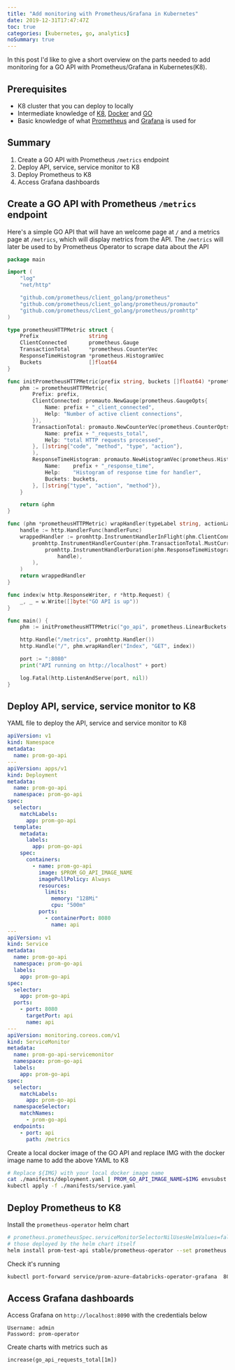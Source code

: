 ```yaml
---
title: "Add monitoring with Prometheus/Grafana in Kubernetes"
date: 2019-12-31T17:47:47Z
toc: true
categories: [kubernetes, go, analytics]
noSummary: true
---
```


In this post I'd like to give a short overview on the parts needed to add monitoring for a GO API with Prometheus/Grafana in Kubernetes(K8).

## Prerequisites

- K8 cluster that you can deploy to locally
- Intermediate knowledge of [K8](https://kubernetes.io/docs/concepts/overview/what-is-kubernetes/), [Docker](https://docs.docker.com/) and [GO](https://golang.org/)
- Basic knowledge of what [Prometheus](https://prometheus.io/) and [Grafana](https://grafana.com/) is used for

## Summary

1. Create a GO API with Prometheus `/metrics` endpoint
2. Deploy API, service, service monitor to K8
3. Deploy Prometheus to K8
4. Access Grafana dashboards

## Create a GO API with Prometheus `/metrics` endpoint

Here's a simple GO API that will have an welcome page at `/` and a metrics page at `/metrics`, which will display metrics from the API. The `/metrics` will later be used to by Prometheus Operator to scrape data about the API

```GO
package main

import (
	"log"
	"net/http"

	"github.com/prometheus/client_golang/prometheus"
	"github.com/prometheus/client_golang/prometheus/promauto"
	"github.com/prometheus/client_golang/prometheus/promhttp"
)

type prometheusHTTPMetric struct {
	Prefix                string
	ClientConnected       prometheus.Gauge
	TransactionTotal      *prometheus.CounterVec
	ResponseTimeHistogram *prometheus.HistogramVec
	Buckets               []float64
}

func initPrometheusHTTPMetric(prefix string, buckets []float64) *prometheusHTTPMetric {
	phm := prometheusHTTPMetric{
		Prefix: prefix,
		ClientConnected: promauto.NewGauge(prometheus.GaugeOpts{
			Name: prefix + "_client_connected",
			Help: "Number of active client connections",
		}),
		TransactionTotal: promauto.NewCounterVec(prometheus.CounterOpts{
			Name: prefix + "_requests_total",
			Help: "total HTTP requests processed",
		}, []string{"code", "method", "type", "action"},
		),
		ResponseTimeHistogram: promauto.NewHistogramVec(prometheus.HistogramOpts{
			Name:    prefix + "_response_time",
			Help:    "Histogram of response time for handler",
			Buckets: buckets,
		}, []string{"type", "action", "method"}),
	}

	return &phm
}

func (phm *prometheusHTTPMetric) wrapHandler(typeLabel string, actionLabel string, handlerFunc http.HandlerFunc) http.Handler {
	handle := http.HandlerFunc(handlerFunc)
	wrappedHandler := promhttp.InstrumentHandlerInFlight(phm.ClientConnected,
		promhttp.InstrumentHandlerCounter(phm.TransactionTotal.MustCurryWith(prometheus.Labels{"type": typeLabel, "action": actionLabel}),
			promhttp.InstrumentHandlerDuration(phm.ResponseTimeHistogram.MustCurryWith(prometheus.Labels{"type": typeLabel, "action": actionLabel}),
				handle),
		),
	)
	return wrappedHandler
}

func index(w http.ResponseWriter, r *http.Request) {
	_, _ = w.Write([]byte("GO API is up"))
}

func main() {
	phm := initPrometheusHTTPMetric("go_api", prometheus.LinearBuckets(0, 5, 20))

	http.Handle("/metrics", promhttp.Handler())
	http.Handle("/", phm.wrapHandler("Index", "GET", index))

	port := ":8080"
	print("API running on http://localhost" + port)

	log.Fatal(http.ListenAndServe(port, nil))
}

```

## Deploy API, service, service monitor to K8

YAML file to deploy the API, service and service monitor to K8

```YAML
apiVersion: v1
kind: Namespace
metadata:
  name: prom-go-api
---
apiVersion: apps/v1
kind: Deployment
metadata:
  name: prom-go-api
  namespace: prom-go-api
spec:
  selector:
    matchLabels:
      app: prom-go-api
  template:
    metadata:
      labels:
        app: prom-go-api
    spec:
      containers:
        - name: prom-go-api
          image: $PROM_GO_API_IMAGE_NAME
          imagePullPolicy: Always
          resources:
            limits:
              memory: "128Mi"
              cpu: "500m"
          ports:
            - containerPort: 8080
              name: api
---
apiVersion: v1
kind: Service
metadata:
  name: prom-go-api
  namespace: prom-go-api
  labels:
    app: prom-go-api
spec:
  selector:
    app: prom-go-api
  ports:
    - port: 8080
      targetPort: api
      name: api
---
apiVersion: monitoring.coreos.com/v1
kind: ServiceMonitor
metadata:
  name: prom-go-api-servicemonitor
  namespace: prom-go-api
  labels:
    app: prom-go-api
spec:
  selector:
    matchLabels:
      app: prom-go-api
  namespaceSelector:
    matchNames:
      - prom-go-api
  endpoints:
    - port: api
      path: /metrics
```

Create a local docker image of the GO API and replace IMG with the docker image name to add the above YAML to K8

```bash
# Replace ${IMG} with your local docker image name
cat ./manifests/deployment.yaml | PROM_GO_API_IMAGE_NAME=$IMG envsubst | kubectl apply -f -
kubectl apply -f ./manifests/service.yaml
```

## Deploy Prometheus to K8

Install the `prometheus-operator` helm chart

```bash
# prometheus.prometheusSpec.serviceMonitorSelectorNilUsesHelmValues=false means all serviceMonitors are discovered not just
# those deployed by the helm chart itself
helm install prom-test-api stable/prometheus-operator --set prometheus.prometheusSpec.serviceMonitorSelectorNilUsesHelmValues=false
```

Check it's running

```bash
kubectl port-forward service/prom-azure-databricks-operator-grafana  8090:80 --namespace="default"
```

## Access Grafana dashboards

Access Grafana on `http://localhost:8090` with the credentials below

```text
Username: admin
Password: prom-operator
```

Create charts with metrics such as

```text
increase(go_api_requests_total[1m])
```
